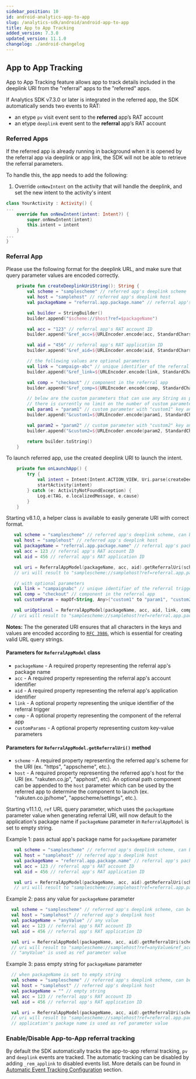 ```yaml
---
sidebar_position: 10
id: android-analytics-app-to-app
slug: /analytics-sdk/android/android-app-to-app
title: App to App Tracking
added_version: 7.3.0
updated_version: 11.1.0
changelog: ./android-changelog
---
```


## App to App Tracking

App to App Tracking feature allows app to track details included in the deeplink URI from the "referral" apps to the "referred" apps.

If Analytics SDK v7.3.0 or later is integrated in the referred app, the SDK automatically sends two events to RAT:
* an etype `pv` visit event sent to the **referred** app’s RAT account
* an etype `deeplink` event sent to the **referral** app’s RAT account

### Referred Apps
If the referred app is already running in background when it is opened by the referral app via deeplink or app link, the SDK will not be able to retrieve the referral parameters.

To handle this, the app needs to add the following:

1. Override `onNewIntent` on the activity that will handle the deeplink, and set the new intent to the activity's intent

```kotlin
class YourActivity : Activity() {
...
    override fun onNewIntent(intent: Intent?) {
        super.onNewIntent(intent)
        this.intent = intent
    }
...
}
```

### Referral App

Please use the following format for the deeplink URL, and make sure that query parameter values are encoded correctly.

```kotlin
    private fun createDeeplinkUriString(): String {
        val scheme = "samplescheme" // referred app's deeplink scheme
        val host = "samplehost" // referred app's deeplink host
        val packageName = "referral.app.package.name" // referral app's package name

        val builder = StringBuilder()
        builder.append("$scheme://$host?ref=$packageName")

        val acc = "123" // referral app's RAT account ID
        builder.append("&ref_acc=${URLEncoder.encode(acc, StandardCharsets.UTF_8.displayName())}")

        val aid = "456" // referral app's RAT application ID
        builder.append("&ref_aid=${URLEncoder.encode(aid, StandardCharsets.UTF_8.displayName())}")

        // the following values are optional parameters
        val link = "campaign-abc" // unique identifier of the referral trigger
        builder.append("&ref_link=${URLEncoder.encode(link, StandardCharsets.UTF_8.displayName())}")

        val comp = "checkout" // component in the referral app
        builder.append("&ref_comp=${URLEncoder.encode(comp, StandardCharsets.UTF_8.displayName())}")

        // below are the custom parameters that can use any String as parameter key
        // there is currently no limit on the number of custom parameters
        val param1 = "param1" // custom parameter with "custom1" key and "param1" value
        builder.append("&custom1=${URLEncoder.encode(param1, StandardCharsets.UTF_8.displayName())}")

        val param2 = "param2" // custom parameter with "custom2" key and "param2" value
        builder.append("&custom2=${URLEncoder.encode(param2, StandardCharsets.UTF_8.displayName())}")

        return builder.toString()
    }
```

To launch referred app, use the created deeplink URI to launch the intent.

```kotlin
    private fun onLaunchApp() {
        try {
            val intent = Intent(Intent.ACTION_VIEW, Uri.parse(createDeeplinkUriString()))
            startActivity(intent)
        } catch (e: ActivityNotFoundException) {
            Log.e(TAG, e.localizedMessage, e.cause)
        }
    }
```

Starting v8.1.0, a helper class is available to easily generate URI with correct format.
```kotlin
   val scheme = "samplescheme" // referred app's deeplink scheme, can be set to "http" or "https" for App Link
   val host = "samplehost" // referred app's deeplink host
   val packageName = "referral.app.package.name" // referral app's package name
   val acc = 123 // referral app's RAT account ID
   val aid = 456 // referral app's RAT application ID

   val uri = ReferralAppModel(packageName, acc, aid).getReferralUri(scheme, host)
   // uri will result to "samplescheme://samplehost?ref=referral.app.package.name&ref_acc=123&ref_aid=456"

   // with optional parameters
   val link = "campaignabc" // unique identifier of the referral trigger
   val comp = "checkout" // component in the referral app
   val customParam = mapOf<String, Any>("custom1" to "param1", "custom2" to "param2")

   val uriOptional = ReferralAppModel(packageName, acc, aid, link, comp, customParam).getReferralUri(scheme, host)
  // uri will result to "samplescheme://samplehost?ref=referral.app.package.name&ref_acc=123&ref_aid=456&ref_link=campaignabc&ref_comp=checkout&custom1=param1&custom2=param2"
```

**Notes:** The the generated URI ensures that all characters in the keys and values are encoded according to [`RFC 3986`](https://datatracker.ietf.org/doc/html/rfc3986), which is essential for creating valid URL query strings.

#### Parameters for `ReferralAppModel` class
* `packageName` - A required property representing the referral app's package name
* `acc` - A required property representing the referral app's account identifier
* `aid` - A required property representing the referral app's application identifier
* `link` - A optional property representing the unique identifier of the referral trigger
* `comp` - A optional property representing the component of the referral app
* `customParams` - A optional property representing custom key-value parameters

#### Parameters for `ReferralAppModel.getReferralUri()` method
* `scheme` - A required property representing the referred app's scheme for the URI (ex. "https", "appscheme", etc.).
* `host` - A required property representing the referred app's host for the URI (ex. "rakuten.co.jp", "apphost", etc). An optional path component can be appended to the `host` parameter which can be used by the referred app to determine the component to launch (ex. "rakuten.co.jp/home", "appscheme/settings", etc.).

Starting v11.1.0, `ref` URL query parameter, which uses the `packageName` parameter value when generating referral URI, will now default to the application's package name if `packageName` parameter in `ReferralAppModel` is set to empty string.

Example 1: pass actual app's package name for `packageName` parameter
```kotlin
   val scheme = "samplescheme" // referred app's deeplink scheme, can be set to "http" or "https" for App Link
   val host = "samplehost" // referred app's deeplink host
   val packageName = "referral.app.package.name" // referral app's package name
   val acc = 123 // referral app's RAT account ID
   val aid = 456 // referral app's RAT application ID

   val uri = ReferralAppModel(packageName, acc, aid).getReferralUri(scheme, host)
   // uri will result to "samplescheme://samplehost?ref=referral.app.package.name&ref_acc=123&ref_aid=456"
```

Example 2: pass any value for `packageName` parameter
```kotlin
  val scheme = "samplescheme" // referred app's deeplink scheme, can be set to "http" or "https" for App Link
  val host = "samplehost" // referred app's deeplink host
  val packageName = "anyValue" // any value
  val acc = 123 // referral app's RAT account ID
  val aid = 456 // referral app's RAT application ID

  val uri = ReferralAppModel(packageName, acc, aid).getReferralUri(scheme, host)
  // uri will result to "samplescheme://samplehost?ref=anyValue&ref_acc=123&ref_aid=456"
  // "anyValue" is used as ref parameter value
```

Example 3: pass empty string for `packageName` parameter
```kotlin
  // when packageName is set to empty string
  val scheme = "samplescheme" // referred app's deeplink scheme, can be set to "http" or "https" for App Link
  val host = "samplehost" // referred app's deeplink host
  val packageName = "" // empty string
  val acc = 123 // referral app's RAT account ID
  val aid = 456 // referral app's RAT application ID

  val uri = ReferralAppModel(packageName, acc, aid).getReferralUri(scheme, host)
  // uri will result to "samplescheme://samplehost?ref=referral.app.package.name&ref_acc=123&ref_aid=456"
  // application's package name is used as ref parameter value
```

### Enable/Disable App-to-App referral tracking
By default the SDK automatically tracks the app-to-app referral tracking, `pv` and `deeplink` events are tracked. The automatic tracking can be disabled by adding `_rem_applink` to disabled events list. More details can be found in [Automatic Event Tracking Configuration](./android-auto-tracking) section.
